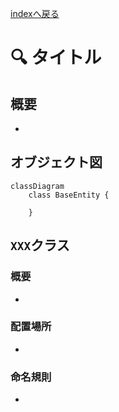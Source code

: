 [indexへ戻る](../index.md)
# 🔍 タイトル

## 概要
- 

## オブジェクト図
```mermaid
classDiagram
    class BaseEntity {

    }
```

## `XXX`クラス
### 概要
- 

### 配置場所
- 

### 命名規則
- 
